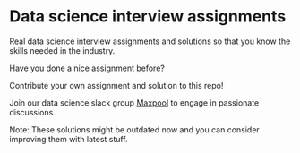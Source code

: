 # Data science interview assignments   
    
Real data science interview assignments and solutions so that you know the skills needed in the industry.    
    
Have you done a nice assignment before?   
    
Contribute your own assignment and solution to this repo!  

Join our data science slack group [Maxpool](http://nlpgroup.pratik.ai/) to engage in passionate discussions.  
   
Note: These solutions might be outdated now and you can consider improving them with latest stuff.  
